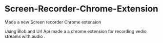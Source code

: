 # Screen-Recorder-Chrome-Extension
Made a new Screen recorder Chrome extension


Using Blob and Url Api made a a chrome extension for recording vedio streams with audio . 
